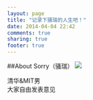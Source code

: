 ```yaml
---
layout: page
title: "记录下骚瑞的人生吧！"
date: 2014-04-04 22:42
comments: true
sharing: true
footer: true
---
```


##About Sorry（骚瑞）
![](http://hdn.xnimg.cn/photos/hdn421/20121202/1300/h_large_OT5S_365c00001d271375.jpg)  

清华&MIT男  
大家自由发表意见  

 
 